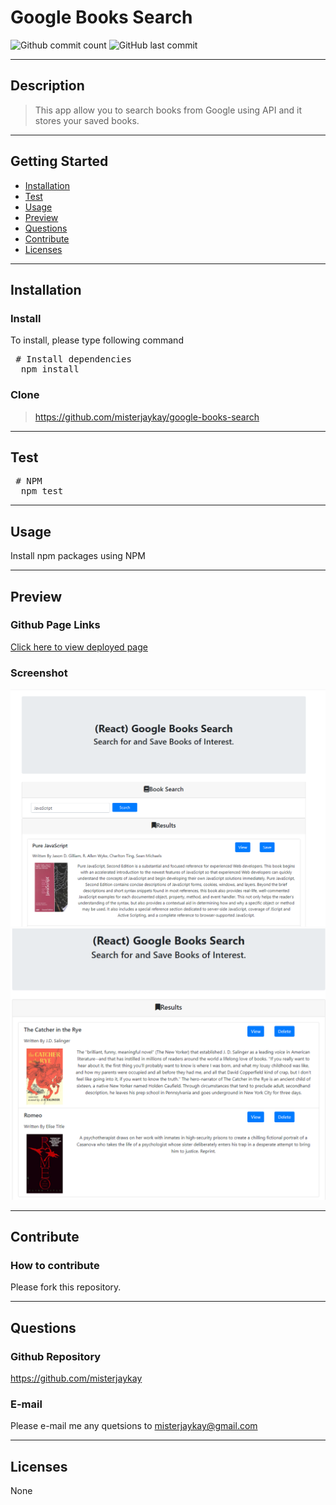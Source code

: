 # Google Books Search

![Github commit count](https://img.shields.io/github/commit-activity/m/misterjaykay/google-books-search)
![GitHub last commit](https://img.shields.io/github/last-commit/misterjaykay/google-books-search)


---

  ## Description
  > This app allow you to search books from Google using API and it stores your saved books.

---
  ## Getting Started
  - [Installation](#Installation)
  - [Test](#Test)
  - [Usage](#Usage)
  - [Preview](#Preview)
  - [Questions](#Questions)
  - [Contribute](#Contribute)
  - [Licenses](#Licenses)

---
  ## Installation
  
  ### Install
  To install, please type following command
  <pre> # Install dependencies
  npm install </pre>

  ### Clone
  > https://github.com/misterjaykay/google-books-search

---
  ## Test
  <pre> # NPM
  npm test </pre>

--- 
  ## Usage
  Install npm packages using NPM

--- 
  ## Preview

  ### Github Page Links
  [Click here to view deployed page](https://misterjaykay.github.io/google-books-search/)
  
  ### Screenshot
  ![Screenshot1](client/public/images/screenshot_1.png)
  ![Screenshot2](client/public/images/screenshot_2.png)


--- 
  ## Contribute

  ### How to contribute

  Please fork this repository.

---
  ## Questions

  ### Github Repository
  https://github.com/misterjaykay

  ### E-mail
  Please e-mail me any quetsions to misterjaykay@gmail.com

---
  ## Licenses
  None